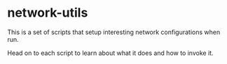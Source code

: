 # network-utils

This is a set of scripts that setup interesting network configurations when run.

Head on to each script to learn about what it does and how to invoke it.
